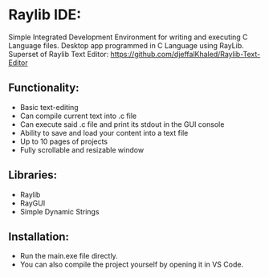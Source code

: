 # Raylib IDE: 
Simple Integrated Development Environment for writing and executing C Language files. Desktop app programmed in C Language using RayLib. <br>
Superset of Raylib Text Editor: https://github.com/djeffalKhaled/Raylib-Text-Editor

## Functionality:
- Basic text-editing
- Can compile current text into .c file
- Can execute said .c file and print its stdout in the GUI console
- Ability to save and load your content into a text file
- Up to 10 pages of projects
- Fully scrollable and resizable window

## Libraries:
- Raylib
- RayGUI
- Simple Dynamic Strings

## Installation:
- Run the main.exe file directly.
- You can also compile the project yourself by opening it in VS Code.
